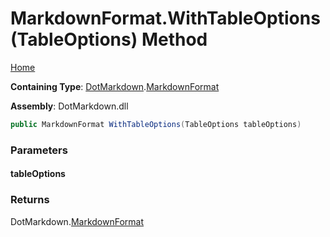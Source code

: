 <a name="_top"></a>

# MarkdownFormat\.WithTableOptions\(TableOptions\) Method

[Home](../../../README.md#_top)

**Containing Type**: [DotMarkdown](../../README.md#_top)\.[MarkdownFormat](../README.md#_top)

**Assembly**: DotMarkdown\.dll

```csharp
public MarkdownFormat WithTableOptions(TableOptions tableOptions)
```

### Parameters

#### tableOptions

### Returns

DotMarkdown\.[MarkdownFormat](../README.md#_top)


